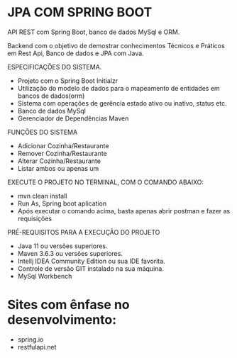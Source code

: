 # JPA COM SPRING BOOT 

API REST com Spring Boot, banco de dados MySql e ORM.

Backend com o objetivo de demostrar conhecimentos Técnicos e Práticos em Rest Api, Banco de dados e JPA com Java.

ESPECIFICAÇÕES DO SISTEMA.
- Projeto com o Spring Boot Initialzr
- Utilização do modelo de dados para o mapeamento de entidades em bancos de dados(orm)
- Sistema com operações de gerência estado ativo ou inativo, status etc.
- Banco de dados MySql
- Gerenciador de Dependências Maven

FUNÇÕES DO SISTEMA
- Adicionar Cozinha/Restaurante
- Remover Cozinha/Restaurante
- Alterar Cozinha/Restaurante
- Listar ambos ou apenas um

EXECUTE O PROJETO NO TERMINAL, COM O COMANDO ABAIXO: 
- mvn clean install
- Run As, Spring boot aplication
- Após executar o comando acima, basta apenas abrir postman e fazer as requisições

PRÉ-REQUISITOS PARA A EXECUÇÃO DO PROJETO
- Java 11 ou versões superiores.
- Maven 3.6.3 ou versões superiores.
- Intellj IDEA Community Edition ou sua IDE favorita.
- Controle de versão GIT instalado na sua máquina.
- MySql Workbench

# Sites com ênfase no desenvolvimento:

- spring.io
- restfulapi.net

